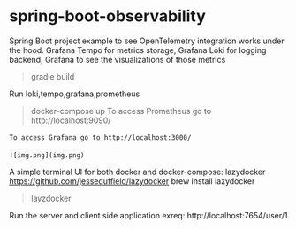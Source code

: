 # spring-boot-observability
Spring Boot project example to see OpenTelemetry integration works under the hood. Grafana Tempo for metrics storage, Grafana Loki for logging backend, Grafana to see the visualizations of those metrics

>gradle build


Run loki,tempo,grafana,prometheus
>docker-compose up
    To access Prometheus go to http://localhost:9090/
    
    To access Grafana go to http://localhost:3000/

    ![img.png](img.png)



A simple terminal UI for both docker and docker-compose:
    lazydocker
    https://github.com/jesseduffield/lazydocker
    brew install lazydocker
    
> layzdocker


Run the server and client side application
    exreq: http://localhost:7654/user/1